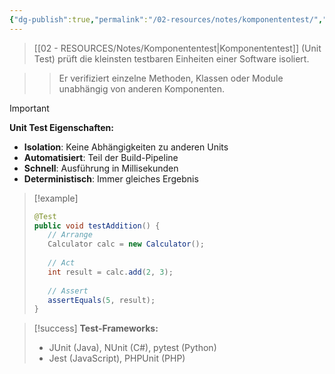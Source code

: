 ```yaml
---
{"dg-publish":true,"permalink":"/02-resources/notes/komponententest/","tags":["testing/unit","qualitaetssicherung/modul"],"noteIcon":"","updated":"2025-10-29T12:59:07.504+01:00"}
---
```



>[[02 - RESOURCES/Notes/Komponententest\|Komponententest]] (Unit Test) prüft die kleinsten testbaren Einheiten einer Software isoliert.

>>Er verifiziert einzelne Methoden, Klassen oder Module unabhängig von anderen Komponenten.

>[!important] 
>**Unit Test Eigenschaften:**
>- **Isolation**: Keine Abhängigkeiten zu anderen Units
>- **Automatisiert**: Teil der Build-Pipeline
>- **Schnell**: Ausführung in Millisekunden
>- **Deterministisch**: Immer gleiches Ergebnis

>[!example] 
>```java
>@Test
>public void testAddition() {
>    // Arrange
>    Calculator calc = new Calculator();
>    
>    // Act
>    int result = calc.add(2, 3);
>    
>    // Assert
>    assertEquals(5, result);
>}
>```

>[!success] 
>**Test-Frameworks:**
>- JUnit (Java), NUnit (C#), pytest (Python)
>- Jest (JavaScript), PHPUnit (PHP)